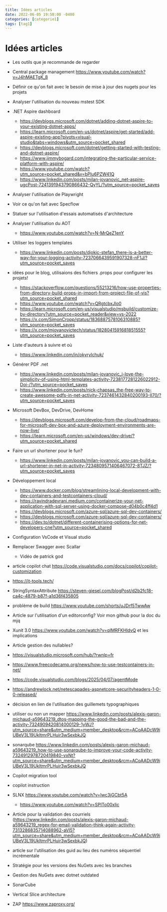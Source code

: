 ```yaml
---
title: Idées articles
date: 2022-06-05 19:58:00 -0400
categories: [categorie1]
tags: [tag1]
---
```


# Idées articles

- Les outils que je recommande de regarder
- Central package management <https://www.youtube.com/watch?v=J4hMAETgK_8>
- Définir ce qu'on fait avec le besoin de mise à jour des nugets pour les projets
- Analyser l'utilisation du nouveau mstest SDK
- .NET Aspire dashboard
  - <https://devblogs.microsoft.com/dotnet/adding-dotnet-aspire-to-your-existing-dotnet-apps/>
  - <https://learn.microsoft.com/en-us/dotnet/aspire/get-started/add-aspire-existing-app?pivots=visual-studio&tabs=windows&utm_source=pocket_shared>
  - <https://devblogs.microsoft.com/dotnet/getting-started-with-testing-and-dotnet-aspire/>
  - <https://www.jimmybogard.com/integrating-the-particular-service-platform-with-aspire/>
  - <https://www.youtube.com/watch?utm_source=pocket_shared&v=bPIu6PZW41Q>
  - <https://www.linkedin.com/posts/milan-jovanovic_net-aspire-ugcPost-7241391943790866432-QyYL/?utm_source=pocket_saves>
- Analyser l'utilisation de Playwright
- Voir ce qu'on fait avec Specflow
- Statuer sur l'utilisation d'essais automatisés d'architecture
- Analyser l'utilisation du AOT
  - <https://www.youtube.com/watch?v=N-MrQeZ1enY>
- Utiliser les loggers templates
  - <https://www.linkedin.com/posts/djokic-stefan_there-is-a-better-way-for-your-logging-activity-7237066439591907328-nF1J/?utm_source=pocket_saves>
- idées pour le blog, utilisaions des fichiers .props pour configurer les projets!
  - <https://stackoverflow.com/questions/55213216/how-use-properties-from-directory-build-props-in-import-from-project-file-of-vis?utm_source=pocket_shared>
  - <https://www.youtube.com/watch?v=QRgtcbxJlo0>
  - <https://learn.microsoft.com/en-us/visualstudio/msbuild/customize-by-directory?utm_source=pocket_reader&view=vs-2022>
  - <https://x.com/SimonCropp/status/1836887578106310885?utm_source=pocket_saves>
  - <https://x.com/mjovanovictech/status/1828041591681851555?utm_source=pocket_saves>
- Liste d'auteurs à suivre et où
  - <https://www.linkedin.com/in/okyrylchuk/>
- Générer PDF .net
  - <https://www.linkedin.com/posts/milan-jovanovic_i-love-the-simplicity-of-using-html-templates-activity-7238177281226022912-Doi-/?utm_source=pocket_saves>
  - <https://www.linkedin.com/posts/nick-chapsas_the-free-way-to-create-awesome-pdfs-in-net-activity-7237461432840200193-II70/?utm_source=pocket_saves>
- Microsoft DevBox, DevDrive, DevHome
  - <https://devblogs.microsoft.com/develop-from-the-cloud/roadmaps-for-microsoft-dev-box-and-azure-deployment-environments-are-now-live/>
  - <https://learn.microsoft.com/en-us/windows/dev-drive/?utm_source=pocket_shared>
- Faire un url shortener pour le fun?
  - <https://www.linkedin.com/posts/milan-jovanovic_you-can-build-a-url-shortener-in-net-in-activity-7234809571406467072-8TJZ/?utm_source=pocket_saves>
- Développement local
  - <https://www.docker.com/blog/streamlining-local-development-with-dev-containers-and-testcontainers-cloud/>
  - <https://ravindradevrani.medium.com/containerize-your-net-application-with-sql-server-using-docker-compose-d04b0c4ff4d1>
  - <https://devblogs.microsoft.com/azure-sql/azure-sql-dev-containers/>
  - <https://devblogs.microsoft.com/azure-sql/azure-sql-dev-containers/>
  - <https://dev.to/dotnet/different-containerising-options-for-net-developers-cne?utm_source=pocket_shared>
- Configuration VsCode et Visual studio
- Remplacer Swagger avec Scallar
  - Vidéo de patrick god
- article copilot chat https://code.visualstudio.com/docs/copilot/copilot-customization
- <https://it-tools.tech/>
- StringSyntaxAttribute <https://steven-giesel.com/blogPost/d2b2fc18-ca4c-4879-b87f-a1d36f435805>
- problème de build <https://www.youtube.com/shorts/uJDrf5TwwAw>
- Article sur l'utilisation d'un editorconfig? Voir mon github pour la doc du mjq
- Xunit 3.0 <https://www.youtube.com/watch?v=qIMRFKHldvQ> et les implications
- Article gestion des nullables?
- https://visualstudio.microsoft.com/hub/?rwnlp=fr
- https://www.freecodecamp.org/news/how-to-use-testcontainers-in-net/
- https://code.visualstudio.com/blogs/2025/04/07/agentMode
- https://andrewlock.net/netescapades-aspnetcore-securityheaders-1-0-0-released/
- décision en lien de l'utilisation des guillemets typographiques
- utiliser ou non un mapper <https://www.linkedin.com/posts/alexis-garon-michaud-a59643219_dtos-mapping-the-good-the-bad-and-the-activity-7324909420814000129-1yWJ?utm_source=share&utm_medium=member_desktop&rcm=ACoAADcW9iUBeV3L19UkltmrPLHuir3wSexbkJQ>
- sonarqube <https://www.linkedin.com/posts/alexis-garon-michaud-a59643219_how-to-use-sonarqube-to-improve-your-code-activity-7324912978720419840-vxNt?utm_source=share&utm_medium=member_desktop&rcm=ACoAADcW9iUBeV3L19UkltmrPLHuir3wSexbkJQ>

- Copilot migration tool
- copilot instruction
- SLNX <https://www.youtube.com/watch?v=Iwc3jGCbt5A>
  - https://www.youtube.com/watch?v=SPITo00xlic
- Article pour la validation des courriels (https://www.linkedin.com/posts/alexis-garon-michaud-a59643219_regex-for-email-validation-think-again-activity-7313286835714088962-aVI5?utm_source=share&utm_medium=member_desktop&rcm=ACoAADcW9iUBeV3L19UkltmrPLHuir3wSexbkJQ)
- article sur l'utilisation des guid au lieu des numéros séquentiel incrémentale
- Stratégie pour les versions des NuGets avec les branches
- Gestion des NuGets avec dotnet outdated
- SonarCube
- Vertical Slice architecture
- ZAP <https://www.zaproxy.org/>
